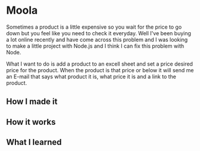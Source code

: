 # Moola
Sometimes a product is a little expensive so you wait for the price to go down but you feel like you need to check it everyday. Well I've been buying a lot online recently and have come across this problem and I was looking to make a little project with Node.js and I think I can fix this problem with Node.  
  
What I want to do is add a product to an excell sheet and set a price desired price for the product. When the product is that price or below it will send me an E-mail that says what product it is, what price it is and a link to the product.
## How I made it

## How it works
## What I learned
